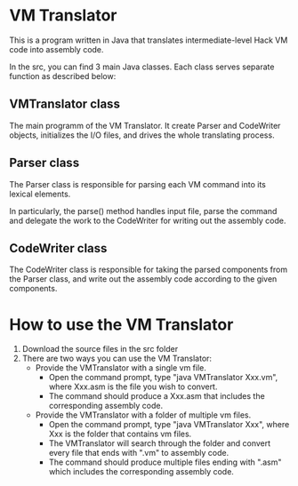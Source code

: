# VM Translator
This is a program written in Java that translates intermediate-level Hack VM code into assembly code.

In the src, you can find 3 main Java classes. Each class serves separate function as described below:

## VMTranslator class
The main programm of the VM Translator.
It create Parser and CodeWriter objects, initializes the I/O files, and drives the whole translating process.
 
## Parser class
The Parser class is responsible for parsing each VM command into its lexical elements.

In particularly, the parse() method handles input file, parse the command and delegate the work to the CodeWriter for writing out the assembly code.

## CodeWriter class
The CodeWriter class is responsible for taking the parsed components from the Parser class, and
write out the assembly code according to the given components.

# How to use the VM Translator
1. Download the source files in the src folder
2. There are two ways you can use the VM Translator:
	- Provide the VMTranslator with a single vm file.
		- Open the command prompt, type "java VMTranslator Xxx.vm", where Xxx.asm is the file you wish to convert.
		- The command should produce a Xxx.asm that includes the corresponding assembly code.
	- Provide the VMTranslator with a folder of multiple vm files.
		- Open the command prompt, type "java VMTranslator Xxx", where Xxx is the folder that contains vm files.
		- The VMTranslator will search through the folder and convert every file that ends with ".vm" to assembly code.
		- The command should produce multiple files ending with ".asm" which includes the corresponding assembly code.

